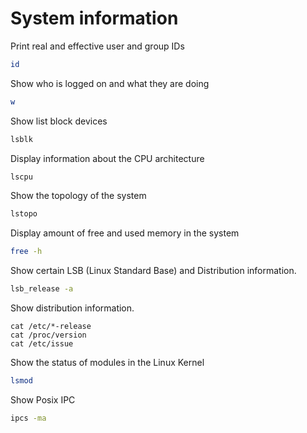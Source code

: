 # System information

Print real and effective user and group IDs

```bash
id
```

Show who is logged on and what they are doing

```bash
w
```

Show list block devices

```bash
lsblk
```

Display information about the CPU architecture

```bash
lscpu
```

Show the topology of the system

```bash
lstopo
```

Display amount of free and used memory in the system

```bash
free -h
```

Show certain LSB (Linux Standard Base) and Distribution information.

```bash
lsb_release -a
```

Show distribution information.

```basg
cat /etc/*-release
cat /proc/version
cat /etc/issue
```

Show the status of modules in the Linux Kernel

```bash
lsmod
```

Show Posix IPC

```bash
ipcs -ma
```

